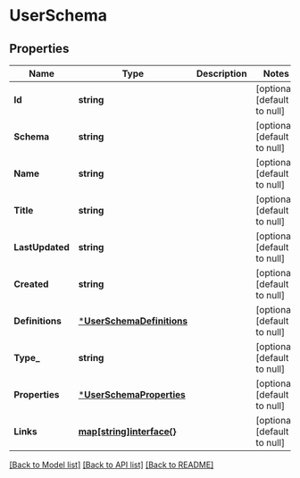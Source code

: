 # UserSchema

## Properties
Name | Type | Description | Notes
------------ | ------------- | ------------- | -------------
**Id** | **string** |  | [optional] [default to null]
**Schema** | **string** |  | [optional] [default to null]
**Name** | **string** |  | [optional] [default to null]
**Title** | **string** |  | [optional] [default to null]
**LastUpdated** | **string** |  | [optional] [default to null]
**Created** | **string** |  | [optional] [default to null]
**Definitions** | [***UserSchemaDefinitions**](UserSchemaDefinitions.md) |  | [optional] [default to null]
**Type_** | **string** |  | [optional] [default to null]
**Properties** | [***UserSchemaProperties**](UserSchemaProperties.md) |  | [optional] [default to null]
**Links** | [**map[string]interface{}**](interface{}.md) |  | [optional] [default to null]

[[Back to Model list]](../README.md#documentation-for-models) [[Back to API list]](../README.md#documentation-for-api-endpoints) [[Back to README]](../README.md)

